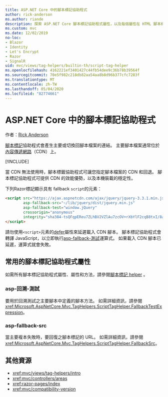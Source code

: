 ```yaml
---
title: ASP.NET Core 中的腳本標記協助程式
author: rick-anderson
ms.author: riande
description: 探索 ASP.NET Core 腳本標記協助程式屬性，以及每個屬性在 HTML 腳本標記的擴充行為中所扮演的角色。
ms.custom: mvc
ms.date: 12/02/2019
no-loc:
- Blazor
- Identity
- Let's Encrypt
- Razor
- SignalR
uid: mvc/views/tag-helpers/builtin-th/script-tag-helper
ms.openlocfilehash: 4162221ef3401427c44fb54dee9c36b78b39564f
ms.sourcegitcommit: 70e5f982c218db82aa54aa8b8d96b377cfc7283f
ms.translationtype: MT
ms.contentlocale: zh-TW
ms.lasthandoff: 05/04/2020
ms.locfileid: "82774661"
---
```

# <a name="script-tag-helper-in-aspnet-core"></a>ASP.NET Core 中的腳本標記協助程式

作者：[Rick Anderson](https://twitter.com/RickAndMSFT)

[腳本標記](xref:Microsoft.AspNetCore.Mvc.TagHelpers.ScriptTagHelper)協助程式會產生主要或切換回腳本檔案的連結。 主要腳本檔案通常位於[內容傳遞網路](/office365/enterprise/content-delivery-networks#what-exactly-is-a-cdn)（CDN）上。

[!INCLUDE[](~/includes/cdn.md)]

當 CDN 無法使用時，腳本標籤協助程式可讓您指定腳本檔案的 CDN 和回退。 腳本標記協助程式可提供 CDN 的效能優勢，以及本機裝載的穩定性。

下列Razor標記顯示具有 fallback `script`的元素：

```html
<script src="https://ajax.aspnetcdn.com/ajax/jquery/jquery-3.3.1.min.js"
        asp-fallback-src="~/lib/jquery/dist/jquery.min.js"
        asp-fallback-test="window.jQuery"
        crossorigin="anonymous"
        integrity="sha384-tsQFqpEReu7ZLhBV2VZlAu7zcOV+rXbYlF2cqB8txI/8aZajjp4Bqd+V6D5IgvKT">
</script>
```

請勿使用`<script>`元素的[defer](https://developer.mozilla.org/docs/Web/HTML/Element/script)屬性來延遲載入 CDN 腳本。 腳本標記協助程式會轉譯 JavaScript，以立即執行[asp-fallback-測試](#asp-fallback-test)運算式。 如果載入 CDN 腳本已延遲，運算式就會失敗。

## <a name="commonly-used-script-tag-helper-attributes"></a>常用的腳本標記協助程式屬性

如需所有腳本標記協助程式屬性、屬性和方法，請參閱[腳本標記 helper](xref:Microsoft.AspNetCore.Mvc.TagHelpers.ScriptTagHelper) 。

### <a name="asp-fallback-test"></a>asp-回溯-測試

要用於回溯測試之主要腳本中定義的腳本方法。 如需詳細資訊，請參閱<xref:Microsoft.AspNetCore.Mvc.TagHelpers.ScriptTagHelper.FallbackTestExpression>。

### <a name="asp-fallback-src"></a>asp-fallback-src

當主要複本失敗時，要回復之腳本標記的 URL。 如需詳細資訊，請參閱<xref:Microsoft.AspNetCore.Mvc.TagHelpers.ScriptTagHelper.FallbackSrc>。

## <a name="additional-resources"></a>其他資源

* <xref:mvc/views/tag-helpers/intro>
* <xref:mvc/controllers/areas>
* <xref:razor-pages/index>
* <xref:mvc/compatibility-version>
